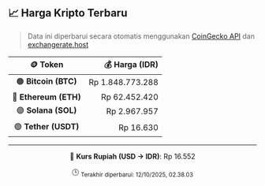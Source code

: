 

<!-- HARGA_KRIPTO -->
## 📈 Harga Kripto Terbaru

> Data ini diperbarui secara otomatis menggunakan [CoinGecko API](https://www.coingecko.com/) dan [exchangerate.host](https://exchangerate.host/)

<div align="center">

| 🪙 Token | 💰 Harga (IDR) |
|:------:|---------------:|
| 🟠 **Bitcoin (BTC)**   | Rp 1.848.773.288 |
| 🔵 **Ethereum (ETH)**  | Rp 62.452.420 |
| 🟣 **Solana (SOL)**    | Rp 2.967.957 |
| 🟢 **Tether (USDT)**   | Rp 16.630 |

---

💱 **Kurs Rupiah (USD → IDR)**: Rp 16.552

🕒 <sub>Terakhir diperbarui: 12/10/2025, 02.38.03</sub>

</div>
<!-- /HARGA_KRIPTO -->